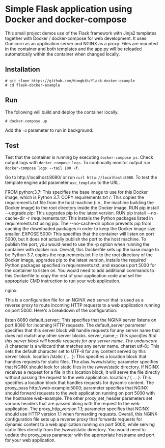 # Simple Flask application using Docker and docker-compose

This small project demos use of the Flask framework with Jinja2 templates together with Docker / docker-compose for web development. It uses Gunicorn as an application server and NGINX as a proxy. Files are mounted in the container and both templates and the app.py will be reloaded automatically within the container when changed locally.

## Installation

```
# git clone https://github.com/Kungbib/flask-docker-example
# cd flask-docker-example
```

## Run

The following will build and deploy the container locally.

```
# docker-compose up
```

Add the `-d` parameter to run in background.

## Test

Test that the container is running by executing `docker-compose ps`. Check output logs with `docker-compose logs`. To continually monitor output run `docker-compose logs --tail 100 -f`.

Go to http://localhost:8080/ or run `curl http://localhost:8080`. To test the template engine add parameter `use_template` to the URL.



FROM python:3.7: This specifies the base image to use for this Docker image, which is Python 3.7.
COPY requirements.txt /: This copies the requirements.txt file from the host machine (i.e., the machine building the Docker image) to the root directory inside the Docker image.
RUN pip install --upgrade pip: This upgrades pip to the latest version.
RUN pip install --no-cache-dir -r /requirements.txt: This installs the Python packages listed in requirements.txt using pip. The --no-cache-dir option prevents pip from caching the downloaded packages in order to keep the Docker image size smaller.
EXPOSE 5000: This specifies that the container will listen on port 5000, but it does not actually publish the port to the host machine. To publish the port, you would need to use the -p option when running the container with docker run.
Overall, this Dockerfile sets up the base image to be Python 3.7, copies the requirements.txt file to the root directory of the Docker image, upgrades pip to the latest version, installs the required Python packages specified in requirements.txt, and exposes port 5000 for the container to listen on. You would need to add additional commands to this Dockerfile to copy the rest of your application code and set the appropriate CMD instruction to run your web application.



nginx:

This is a configuration file for an NGINX web server that is used as a reverse proxy to route incoming HTTP requests to a web application running on port 5000. Here's a breakdown of the configuration:

listen 8080 default_server;: This specifies that the NGINX server listens on port 8080 for incoming HTTP requests. The default_server parameter specifies that this server block will handle requests for any server name that does not match any other server blocks.
server_name _;: This specifies that this server block will handle requests for any server name. The underscore (_) character is a wildcard that matches any server name.
charset utf-8;: This sets the default character set to UTF-8 for any content served by this server block.
location /static { ... }: This specifies a location block that handles requests for static files. The alias /www/static; parameter specifies that NGINX should look for static files in the /www/static directory. If NGINX receives a request for a file in this location block, it will serve the file directly without passing the request to the web application.
location / { ... }: This specifies a location block that handles requests for dynamic content. The proxy_pass http://web-example:5000; parameter specifies that NGINX should forward requests to the web application running on port 5000 with the hostname web-example. The other proxy_set_header parameters set various headers that are passed along with the request to the web application. The proxy_http_version 1.1; parameter specifies that NGINX should use HTTP version 1.1 when forwarding requests.
Overall, this NGINX configuration file sets up a reverse proxy that forwards requests for dynamic content to a web application running on port 5000, while serving static files directly from the /www/static directory. You would need to update the proxy_pass parameter with the appropriate hostname and port for your web application.
